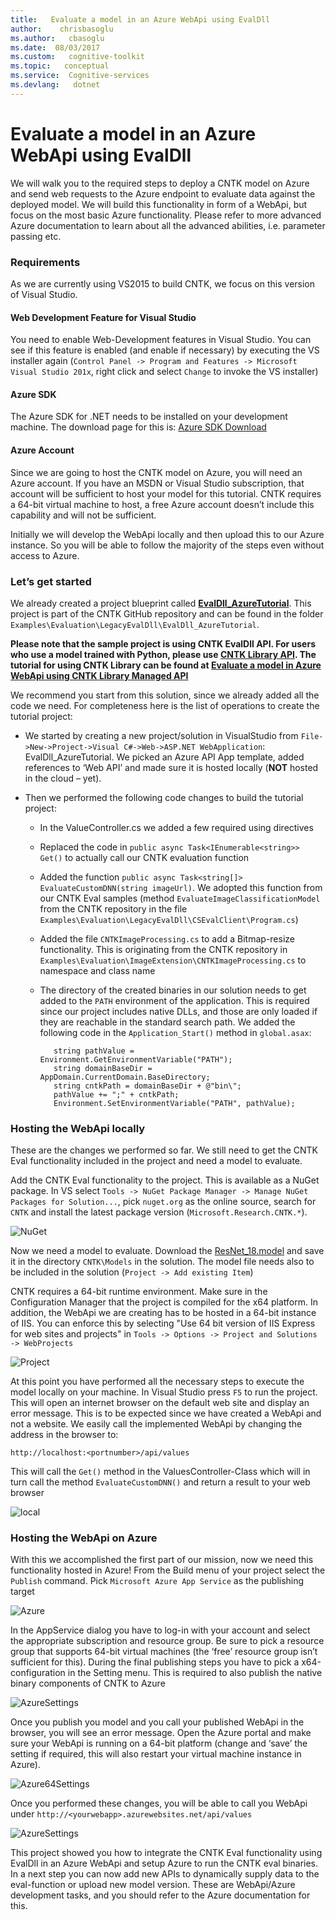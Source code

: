 ```yaml
---
title:   Evaluate a model in an Azure WebApi using EvalDll
author:    chrisbasoglu
ms.author:   cbasoglu
ms.date:  08/03/2017
ms.custom:   cognitive-toolkit
ms.topic:   conceptual
ms.service:  Cognitive-services
ms.devlang:   dotnet
---
```


# Evaluate a model in an Azure WebApi using EvalDll

We will walk you to the required steps to deploy a CNTK model on Azure and send web requests to the Azure endpoint to
evaluate data against the deployed model. We will build this functionality in form of a WebApi, but focus on the most
basic Azure functionality. Please refer to more advanced Azure documentation to learn about all the advanced abilities, i.e. parameter passing etc.

### Requirements

As we are currently using VS2015 to build CNTK, we focus on this version of Visual Studio.

#### Web Development Feature for Visual Studio

You need to enable Web-Development features in Visual Studio. You can see if this feature is enabled (and enable if necessary)
by executing the VS installer again (`Control Panel -> Program and Features -> Microsoft Visual Studio 201x`, right click and select
`Change` to invoke the VS installer)

#### Azure SDK

The Azure SDK for .NET needs to be installed on your development machine. The download page for this
is: [Azure SDK Download](https://azure.microsoft.com/downloads/)

#### Azure Account

Since we are going to host the CNTK model on Azure, you will need an Azure account. If you have an MSDN or Visual Studio subscription, that account will be sufficient to host your model for this tutorial. CNTK requires a 64-bit virtual machine to host, a free Azure account doesn’t include this capability and will not be sufficient.

Initially we will develop the WebApi locally and then upload this to our Azure instance. So you will be able to follow the majority of the steps even without access to Azure.


### Let’s get started

We already created a project blueprint called **[EvalDll_AzureTutorial](https://github.com/Microsoft/CNTK/tree/release/latest/Examples/Evaluation/LegacyEvalDll/EvalDll_AzureTutorial)**. This project is part of the CNTK GitHub repository and can be found in the folder `Examples\Evaluation\LegacyEvalDll\EvalDll_AzureTutorial`. 

**Please note that the sample project is using CNTK EvalDll API. For users who use a model trained with Python, please use [CNTK Library API](../cntk-library-evaluation-on-windows.md). The tutorial for using CNTK Library can be found at [Evaluate a model in Azure WebApi using CNTK Library Managed API](../evaluate-a-model-in-an-azure-webApi.md)**

We recommend you start from this solution, since we already added all the code we need. For completeness here is the list of operations to create the tutorial project:

- We started by creating a new project/solution in VisualStudio from `File->New->Project->Visual C#->Web->ASP.NET WebApplication`: EvalDll_AzureTutorial. We picked an Azure API App template, added references to ‘Web API’ and made sure it is hosted locally (**NOT** hosted in the cloud – yet).

- Then we performed the following code changes to build the tutorial project:
    - In the ValueController.cs we added a few required using directives
    - Replaced the code in `public async Task<IEnumerable<string>> Get()` to actually call our CNTK evaluation function
    - Added the function `public async Task<string[]> EvaluateCustomDNN(string imageUrl)`. We adopted this function from our CNTK Eval samples (method `EvaluateImageClassificationModel` from the CNTK repository in the file `Examples\Evaluation\LegacyEvalDll\CSEvalClient\Program.cs`)
    - Added the file `CNTKImageProcessing.cs` to add a Bitmap-resize functionality. This is originating from the CNTK repository in `Examples\Evaluation\ImageExtension\CNTKImageProcessing.cs` to namespace and class name
    - The directory of the created binaries in our solution needs to get added to the `PATH` environment of the application. This is required since our project includes native DLLs, and those are only loaded if they are reachable in the standard search path. We added the following code in the `Application_Start()` method in `global.asax`:

             string pathValue = Environment.GetEnvironmentVariable("PATH");
             string domainBaseDir = AppDomain.CurrentDomain.BaseDirectory;
             string cntkPath = domainBaseDir + @"bin\";
             pathValue += ";" + cntkPath;
             Environment.SetEnvironmentVariable("PATH", pathValue);


### Hosting the WebApi locally

These are the changes we performed so far. We still need to get the CNTK Eval functionality included in the project and
need a model to evaluate.

Add the CNTK Eval functionality to the project. This is available as a NuGet package. In VS select `Tools -> NuGet Package Manager -> Manage NuGet Packages for Solution...`, pick `nuget.org` as the online source, search for `CNTK` and install the latest package version (`Microsoft.Research.CNTK.*`).

![NuGet](../pictures/EvaluateWebApiEvalDll/nuget_manager.png)

Now we need a model to evaluate. Download the [ResNet_18.model](https://cntk.ai/resnet/ResNet_18.model) and save it in the directory `CNTK\Models` in the solution. The model file needs also to be included in the solution (`Project -> Add existing Item`)

CNTK requires a 64-bit runtime environment. Make sure in the Configuration Manager that the project is compiled for the x64 platform. In addition, the WebApi we are creating has to be hosted in a 64-bit instance of IIS. You can enforce this by selecting "Use 64 bit version of IIS Express for web sites and projects" in `Tools -> Options -> Project and Solutions -> WebProjects`

![Project](../pictures/EvaluateWebApiEvalDll/setting_64_bits_in_vs.png)


At this point you have performed all the necessary steps to execute the model locally on your machine. In Visual Studio press `F5` to run the project. This will open an internet browser on the default web site and display an error message. This is to be expected since we have created a WebApi and not a website. We easily call the implemented WebApi by changing the address in the browser to: 

`http://localhost:<portnumber>/api/values`

This will call the `Get()` method in the ValuesController-Class which will in turn call the method `EvaluateCustomDNN()` and return a result to your web browser

![local](../pictures/EvaluateWebApiEvalDll/local_webapi_evaluation.png)

### Hosting the WebApi on Azure

With this we accomplished the first part of our mission, now we need this functionality hosted in Azure!
From the Build menu of your project select the `Publish` command. Pick `Microsoft Azure App Service` as the publishing target

![Azure](../pictures/EvaluateWebApiEvalDll/publishing_webapp.png)

In the AppService dialog you have to log-in with your account and select the appropriate subscription and resource group. Be sure to pick a resource group that supports 64-bit virtual machines (the ‘free’ resource group isn’t sufficient for this). During the final publishing steps you have to pick a x64-configuration in the Setting menu. This is required to also publish the native binary components of CNTK to Azure

![AzureSettings](../pictures/EvaluateWebApiEvalDll/publishing_step.png)

Once you publish you model and you call your published WebApi in the browser, you will see an error message. Open the Azure portal and make sure your WebApi is running on a 64-bit platform (change and ‘save’ the setting if required, this will also restart your virtual machine instance in Azure). 

![Azure64Settings](../pictures/EvaluateWebApiEvalDll/setting_64_bits_in_portal.png)

Once you performed these changes, you will be able to call you WebApi under
`http://<yourwebapp>.azurewebsites.net/api/values`

![AzureSettings](../pictures/EvaluateWebApiEvalDll/remote_webapi_evaluation.png)

This project showed you how to integrate the CNTK Eval functionality using EvalDll in an Azure WebApi and setup Azure to run the CNTK eval binaries. In a next step you can now add new APIs to dynamically supply data to the eval-function or upload new model version. These are WebApi/Azure development tasks, and you should refer to the Azure documentation for this.

